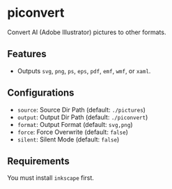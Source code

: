 # piconvert

Convert AI (Adobe Illustrator) pictures to other formats.

## Features

-   Outputs `svg`, `png`, `ps`, `eps`, `pdf`, `emf`, `wmf`, or `xaml`.

## Configurations

-   `source`: Source Dir Path (default: `./pictures`)
-   `output`: Output Dir Path (default: `./piconvert`)
-   `format`: Output Format (default: `svg,png`)
-   `force`: Force Overwrite (default: `false`)
-   `silent`: Silent Mode (default: `false`)

## Requirements

You must install `inkscape` first.
